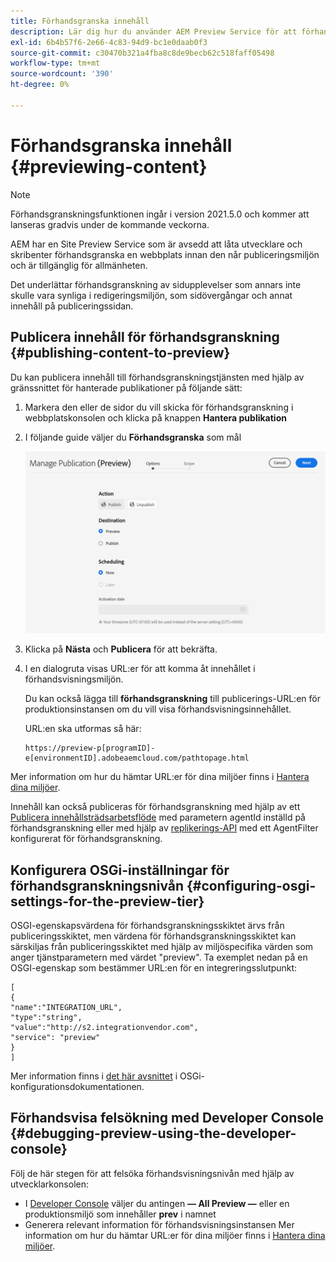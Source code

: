 ```yaml
---
title: Förhandsgranska innehåll
description: Lär dig hur du använder AEM Preview Service för att förhandsgranska innehåll innan du publicerar.
exl-id: 6b4b57f6-2e66-4c83-94d9-bc1e0daab0f3
source-git-commit: c30470b321a4fba8c8de9becb62c518faff05498
workflow-type: tm+mt
source-wordcount: '390'
ht-degree: 0%

---
```


# Förhandsgranska innehåll {#previewing-content}

>[!NOTE]
>
>Förhandsgranskningsfunktionen ingår i version 2021.5.0 och kommer att lanseras gradvis under de kommande veckorna.

AEM har en Site Preview Service som är avsedd att låta utvecklare och skribenter förhandsgranska en webbplats innan den når publiceringsmiljön och är tillgänglig för allmänheten.

Det underlättar förhandsgranskning av sidupplevelser som annars inte skulle vara synliga i redigeringsmiljön, som sidövergångar och annat innehåll på publiceringssidan.

## Publicera innehåll för förhandsgranskning {#publishing-content-to-preview}

Du kan publicera innehåll till förhandsgranskningstjänsten med hjälp av gränssnittet för hanterade publikationer på följande sätt:

1. Markera den eller de sidor du vill skicka för förhandsgranskning i webbplatskonsolen och klicka på knappen **Hantera publikation**
1. I följande guide väljer du **Förhandsgranska** som mål

   ![hanterad publikation](/help/sites-cloud/authoring/assets/previewmanagedpublication.png)

1. Klicka på **Nästa** och **Publicera** för att bekräfta.

1. I en dialogruta visas URL:er för att komma åt innehållet i förhandsvisningsmiljön.

   Du kan också lägga till **förhandsgranskning** till publicerings-URL:en för produktionsinstansen om du vill visa förhandsvisningsinnehållet.

   URL:en ska utformas så här:

   ```
   https://preview-p[programID]-e[environmentID].adobeaemcloud.com/pathtopage.html
   ```

Mer information om hur du hämtar URL:er för dina miljöer finns i [Hantera dina miljöer](https://experienceleague.adobe.com/docs/experience-manager-cloud-manager/using/how-to-use/manage-your-environment.html?lang=en).

Innehåll kan också publiceras för förhandsgranskning med hjälp av ett [Publicera innehållsträdsarbetsflöde](/help/operations/replication.md#publish-content-tree-workflow) med parametern agentId inställd på förhandsgranskning eller med hjälp av [replikerings-API](/help/operations/replication.md#replication-api) med ett AgentFilter konfigurerat för förhandsgranskning.

## Konfigurera OSGi-inställningar för förhandsgranskningsnivån {#configuring-osgi-settings-for-the-preview-tier}

OSGI-egenskapsvärdena för förhandsgranskningsskiktet ärvs från publiceringsskiktet, men värdena för förhandsgranskningsskiktet kan särskiljas från publiceringsskiktet med hjälp av miljöspecifika värden som anger tjänstparametern med värdet &quot;preview&quot;. Ta exemplet nedan på en OSGI-egenskap som bestämmer URL:en för en integreringsslutpunkt:

```
[
{
"name":"INTEGRATION_URL",
"type":"string",
"value":"http://s2.integrationvendor.com",
"service": "preview"
}
]
```

Mer information finns i [det här avsnittet](/help/implementing/deploying/configuring-osgi.md#author-vs-publish-configuration) i OSGi-konfigurationsdokumentationen.

## Förhandsvisa felsökning med Developer Console {#debugging-preview-using-the-developer-console}

Följ de här stegen för att felsöka förhandsvisningsnivån med hjälp av utvecklarkonsolen:

* I [Developer Console](/help/implementing/developing/introduction/development-guidelines.md#aem-as-a-cloud-service-development-tools) väljer du antingen **— All Preview —** eller en produktionsmiljö som innehåller **prev** i namnet
* Generera relevant information för förhandsvisningsinstansen
Mer information om hur du hämtar URL:er för dina miljöer finns i [Hantera dina miljöer](https://experienceleague.adobe.com/docs/experience-manager-cloud-manager/using/how-to-use/manage-your-environment.html?lang=en).
